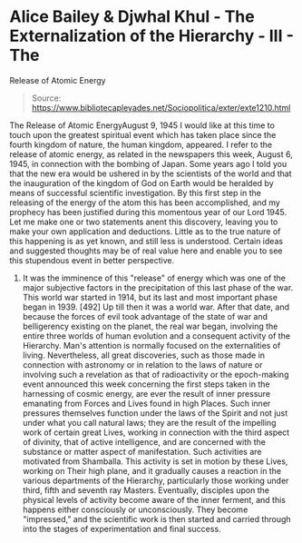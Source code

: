 # Alice Bailey & Djwhal Khul - The Externalization of the Hierarchy - III - The
Release of Atomic Energy

> Source: https://www.bibliotecapleyades.net/Sociopolitica/exter/exte1210.html

The Release of Atomic EnergyAugust 9, 1945
I would like at this time to touch upon the greatest spiritual event which has taken
place since the fourth kingdom of nature, the human kingdom, appeared. I refer to the
release of atomic energy, as related in the newspapers this week, August 6, 1945, in
connection with the bombing of Japan.
Some years ago I told you that the new era would be ushered in by the scientists of the
world and that the inauguration of the kingdom of God on Earth would be heralded by means
of successful scientific investigation. By this first step in the releasing of the energy
of the atom this has been accomplished, and my prophecy has been justified during this
momentous year of our Lord 1945. Let me make one or two statements anent this discovery,
leaving you to make your own application and deductions. Little as to the true nature of
this happening is as yet known, and still less is understood. Certain ideas and suggested
thoughts may be of real value here and enable you to see this stupendous event in better
perspective.
1. It was the imminence of this "release" of energy which was one of the
major subjective factors in the precipitation of this last phase of the war. This world
war started in 1914, but its last and most important phase began in 1939. [492] Up till
then it was a world war. After that date, and because the forces of evil took advantage of
the state of war and belligerency existing on the planet, the real war began, involving
the entire three worlds of human evolution and a consequent activity of the Hierarchy.
Man's attention is normally focused on the externalities of living. Nevertheless, all
great discoveries, such as those made in connection with astronomy or in relation to the
laws of nature or involving such a revelation as that of radioactivity or the
epoch-making event announced this week concerning the first steps taken in the harnessing
of cosmic energy, are ever the result of inner pressure emanating from Forces and Lives
found in high Places. Such inner pressures themselves function under the laws of the
Spirit and not just under what you call natural laws; they are the result of the impelling
work of certain great Lives, working in connection with the third aspect of divinity, that
of active intelligence, and are concerned with the substance or matter aspect of
manifestation. Such activities are motivated from Shamballa. This activity is set in
motion by these Lives, working on Their high plane, and it gradually causes a reaction in
the various departments of the Hierarchy, particularly those working under third, fifth
and seventh ray Masters. Eventually, disciples upon the physical levels of activity become
aware of the inner ferment, and this happens either consciously or unconsciously. They
become "impressed," and the scientific work is then started and carried through
into the stages of experimentation and final success.
